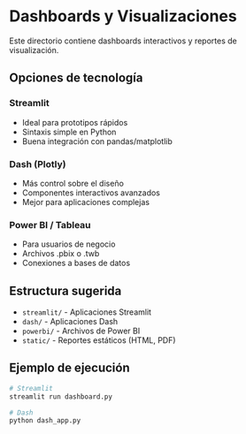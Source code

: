 # Dashboards y Visualizaciones

Este directorio contiene dashboards interactivos y reportes de visualización.

## Opciones de tecnología

### Streamlit
- Ideal para prototipos rápidos
- Sintaxis simple en Python
- Buena integración con pandas/matplotlib

### Dash (Plotly)
- Más control sobre el diseño
- Componentes interactivos avanzados
- Mejor para aplicaciones complejas

### Power BI / Tableau
- Para usuarios de negocio
- Archivos .pbix o .twb
- Conexiones a bases de datos

## Estructura sugerida
- `streamlit/` - Aplicaciones Streamlit
- `dash/` - Aplicaciones Dash
- `powerbi/` - Archivos de Power BI
- `static/` - Reportes estáticos (HTML, PDF)

## Ejemplo de ejecución
```bash
# Streamlit
streamlit run dashboard.py

# Dash
python dash_app.py
```
